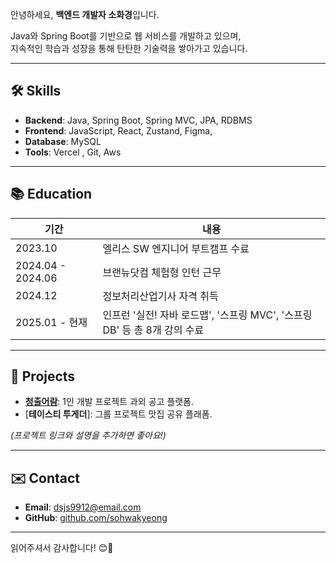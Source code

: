 안녕하세요, **백엔드 개발자 소화경**입니다.

Java와 Spring Boot를 기반으로 웹 서비스를 개발하고 있으며,  
지속적인 학습과 성장을 통해 탄탄한 기술력을 쌓아가고 있습니다.

---

## 🛠️ Skills

- **Backend**: Java, Spring Boot, Spring MVC, JPA, RDBMS
- **Frontend**: JavaScript, React, Zustand, Figma,
- **Database**: MySQL
- **Tools**: Vercel , Git, Aws

---

## 📚 Education

| 기간 | 내용 |
|------|------|
| 2023.10 | 엘리스 SW 엔지니어 부트캠프 수료 |
| 2024.04 - 2024.06 | 브랜뉴닷컴 체험형 인턴 근무 |
| 2024.12 | 정보처리산업기사 자격 취득 |
| 2025.01 - 현재 | 인프런 '실전! 자바 로드맵', '스프링 MVC', '스프링 DB' 등 총 8개 강의 수료 |

---

## 🚀 Projects

- [**청출어람**](https://www.cheongchul-eolam.shop/): 
   1인 개발 프로젝트 과외 공고 플랫폼.
- [**테이스티 투게더**]: 그룹 프로젝트 맛집 공유 플래폼.

*(프로젝트 링크와 설명을 추가하면 좋아요!)*

---

## ✉️ Contact

- **Email**: dsjs9912@email.com
- **GitHub**: [github.com/sohwakyeong](https://github.com/sohwakyeong)

---

읽어주셔서 감사합니다! 😊🌷
